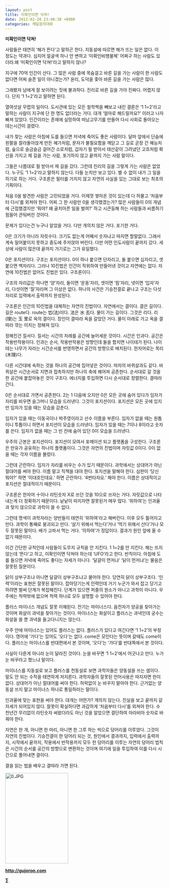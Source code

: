 ```yaml
---
layout: post
title: 미확인이면 닥쳐!
date: 2012-02-28 23:40:38 +0900
categories: 깨달음의대화
---
```

**미확인이면 닥쳐!** 

사람들은 태연히 ‘해가 뜬다’고 말하곤 한다. 지동설에 따르면 해가 뜨는 일은 없다. 이 정도는 약과다. 심지어 얼굴색 하나 안 변하고 ‘미확인비행물체’ 어쩌구 하는 사람도 있더라.왜 ‘미확인이면 닥쳐!’라고 말하지 않나? 

지구에 70억 인간이 산다. 그 많은 사람 중에 목숨걸고 바른 길을 가는 사람이 한 사람도 없다면 어찌 슬픈 일이 아니겠는가? 윤리, 도덕을 좇아 바른 길을 가는 사람은 많다. 

그래봤자 남에게 잘 보이려는 짓에 불과하다. 진리로 바른 길을 가야 진짜다. 어렵지 않다. 단지 ‘1 1=2’라고 말하면 된다. 

열여섯살 무렵의 일이다. 도서관에 있는 모든 철학책을 빼보고 내린 결론은 ‘1 1=2’라고 말하는 사람이 지구에 단 한 명도 없더라는 거다. 대개 ‘얼마로 해드릴까요?’ 이러고 나자빠져 있었다. 인간이라는 존재에 실망하여 떠났고무기를 만들어 다시 사회로 돌아오는 데는시간이 걸렸다. 

내가 찾는 사람은 아침에 도를 들으면 저녁에 죽어도 좋은 사람이다. 달마 앞에서 단숨에 왼팔을 잘라돌아앉게 만든 혜가처럼, 문자가 불필요함을 깨닫고 그 길로 곧장 간 혜능처럼, 숲으로 슬금슬금 걸어간 소로처럼, 갑자기 필 받아서 태산같이 그려냈던 고흐처럼 확신을 가지고 제 길을 가는 사람, 포기하지 않고 끝까지 가는 사람 말이다. 

그들은 나름대로 필 받아서 제 길을 갔다. 그런데 진리의 길을 그렇게 가는 사람은 없었다. 누구도 ‘1 1=2’라고 말하지 않는다. 다들 눈치만 보고 있다. 별 수 없이 내가 그 일을 하기로 하는 거다. 구조론은 필터를 거치지 않고 자연의 사실을 있는 그대로 보는 최초의 기획이다. 

처음 0을 발견한 사람은 고민되었을 거다. 이제껏 쌓아온 것이 있는데 다 허물고 ‘처음부터 다시’를 외쳐야 한다. 어찌 그 한 사람만 0을 생각했겠는가? 많은 사람들이 0의 개념에 근접했겠지만 ‘뭐야? 왜 골치아픈 일을 벌여?’ 하고 시큰둥해 하는 사람들과 씨름하기 힘들어 관둬버린 것이다. 

문제가 있다는건 누구나 알았을 거다. 다만 개의치 않은 거다. 포기한 거다. 

0은 크기가 아니라 자릿수다. 크기도 없는게 어째서 숫자냐고 따지면 할말없다. 그래서 계속 밀어붙이지 못하고 중도에 주저앉아 버린다. 다만 어떤 인도사람이 끝까지 갔다. 세상에 사람이 많은데 끝까지 가기로는 그가 유일했다. 

0은 포지션이다. 구조는 포지션이다. 0이 하나 붙으면 단자리고, 둘 붙으면 십자리고, 셋 붙으면 백자리다. 그러나 10진법은 인간이 작위하여 만들어낸 것이고 자연에는 없다. 자연에 10진법은 없어도 진법은 있다. 구조론이다. 

구조의 자리값은 하나면 ‘양’자리, 둘이면 ‘운동’자리, 셋이면 ‘힘’자리, 넷이면 ‘입자’자리, 다섯이면 ‘질’자리며 그 이상은 없다. 하나의 사건은 기승전결로 끝나고 구조는 다섯 자리로 입력에서 출력까지 완성된다. 

구조론은 인간의 10진법을 대체하는 자연의 진법이다. 자연에서는 결이다. 결은 길이다. 길은 route다. route는 법(法)이다. 法은 水 去다. 물이 가는 길이다. 그것은 리다. 리(理)는 玉 里로 옥의 결이다. 장인이 결따라 옥을 갈았던 거다. 물이 아래로 가고 옥을 결따라 깎는 이치는 정해져 있다. 

정해진건 질서다. 질서는 시간의 차례를 공간에 늘어세운 것이다. 시간은 인과다. 공간은 작용반작용이다. 인과는 순서, 작용반작용은 방향인데 둘을 합치면 나이테가 된다. 나이테는 나무가 자라는 시간순서를 반영하면서 공간의 방향으로 배치된다. 한자어로는 목리(木理)다. 

다른 시간대에 속하는 것을 하나의 공간에 집어넣은 것이다. 마차의 바퀴살과도 같다. 바퀴살은 시간순서로 지면과 접촉하지만 하나의 축에 꿰어져 공존한다. 순서대로 갈 것을 한 공간에 붙잡아놓은 것이 구조다. 에너지를 투입하면 다시 순서대로 정렬한다. 결따라 간다. 

0은 순서대로 가면서 공존한다. 2는 1 다음에 오지만 0은 모든 곳에 숨어 있다가 임자가 자리를 비우면 슬그머니 모습을 드러낸다. 그것이 포지션이다. 포지션은 모든 곳에 있지만 임자가 있을 때는 모습을 감춘다. 

임자가 있을 때는 이동국이나 박주영이라고 선수 이름을 부른다. 임자가 없을 때는 원톱이니 투톱이니 하면서 포지션이 모습을 드러낸다. 임자가 있을 때는 7이나 8이라고 숫자를 쓴다. 임자가 없을 때는 그 빈 칸에 숨어 있던 0이 모습을 드러낸다. 

우주의 근본은 포지션이다. 포지션이 모여서 포메이션 되고 플랫폼을 구성한다. 구조론은 만유가 공유하는 하나의 플랫폼이다. 그것은 자연의 진법이며 자릿값 0이다. 0이 없을 때는 각자 이름을 불렀다. 

그런데 곤란하다. 임자가 자리를 비우는 수가 있기 때문이다. 과학에서는 상대어가 아닌 절대어를 써야 한다. 이름 말고 직책을 대야 한다. 포지션을 말해야 한다. 심판이 ‘당신 뭐야?’ 하면 ‘이대호인데요.’ 하면 곤란하다. ‘4번타자요.’ 해야 한다. 이름은 상대적이고 포지션은 절대적이기 때문이다. 

구조론은 한자어 十이나 라틴숫자 X로 쓰던 것을 10으로 쓰자는 거다. 자릿값으로 나타내는게 더 정확하기 때문이다. 낱낱이 따지자면 잘못된거 매우 많다. ‘위하여’는 인과율과 맞지 않으므로 과학이 쓸 수 없다. 

그런데 명색이 과학자라는 양반들이 태연히 ‘위하여’라고 해버린다. 이후 모두 틀어지고 만다. 과학이 통째로 붕괴되고 만다. ‘살기 위해서 먹는다’거나 ‘먹기 위해서 산다’거나 모두 잘못된 말이다. 배가 고파서 먹는 거다. ‘의하여’가 정답이다. 결과가 원인 앞에 올 수 없기 때문이다. 

이건 간단한 규칙인데 사람들이 도무지 규칙을 안 지킨다. 1 1=2를 안 지킨다. 해는 뜨지 않는데 ‘뜬다’고 하고, 미확인이면 닥쳐야 하는데 ‘UFO’라고 한다. 반칙이다. 아침에 도를 들으면 저녁에 죽어도 좋다는 자세가 아니다. ‘달걀이 먼저냐’ ‘닭이 먼저냐’는 물음은 잘못된 질문이다. 

닭이 상부구조냐 아니면 달걀이 상부구조냐고 물어야 한다. 당연히 닭이 상부구조다. ‘인력’이라는 표현은 잘못된 말이다. 잡아당기는게 인력인데 거기 누군가 와서 잡고 당기고 하려면 벌써 단계가 복잡해진다. 단계가 있으면 퍼즐의 원소가 아니고 과학이 아니다. 우주에는 척력밖에 없으며 척력 하나로 모두 설명할 수 있어야 한다. 

플러스 마이너스 개념도 잘못 이해된다. 전기는 마이너스다. 음전자가 양공을 찾아가는 것이며 화살이 과녁을 찾아가는 것이다. 마이너스는 화살이고 플러스는 과녁인데 궁수는 화살을 쓸 뿐 과녁을 들고다니지는 않는다. 

우주 안에 마이너스는 있어도 플러스는 없다. 플러스가 있다고 여긴다면 ‘1 1=2’의 부정이다. 영어에 ‘가다’는 있어도 ‘오다’는 없다. come은 모인다는 뜻이며 갈때도 come이다. 플러스는 마이너스를 반대편에서 본 것이며, ‘오다’는 ‘가다’를 반대쪽에서 본 것이다. 

사실이 다른게 아니라 눈이 달라진 것이다. 눈을 바꾸면 ‘1 1=2’에서 어긋나고 만다. 누가 눈 바꾸라고 했느냐 말이다. 



마이너스를 지동설로 보고 플러스를 천동설로 보면 과학자들은 양동설을 쓰는 셈이다. 말도 안 되는 수작을 태연하게 저지른다. 과학자들의 잘못된 언어사용은 따지자면 한이 없다. 상대어가 아닌 절대어를 써야 한다. 허락없이 눈 바꾸지 말아야 한다. 근거없는 양동설 쓰지 말고 마이너스 하나로 통일하라는 말이다. 



인과율에 맞는 표현을 써야 한다. 대개는 어떤가? 개의치 않는다. 진실을 보고 끝까지 갈 자세가 되어있지 않다. 잘못이 확실하다면 과감하게 ‘처음부터 다시’를 외쳐야 한다. 수 천년간 무리없이 라틴숫자 써왔더라도 아닌 것을 알았으면 결단하여 아라비아 숫자로 바꿔야 한다. 

자연은 한 개, 아니면 한 마리, 아니면 한 그루 하는 씩으로 덩어리를 이루었다. 그것이 자연의 진법이다. 기승전결이 한 덩어리 되는 것, 원인에서 결과까지, 입력에서 출력까지, 시작에서 끝까지, 작용에서 반작용까지 모두 한 덩어리를 이루는 자연의 덩어리 법칙은 시간의 순서를 공간의 방향으로 변환하는 것이며 여기에 일을 투입하여 이를 다시 시간으로 풀어내면 결이다. 

결을 읽는 법을 배우고 결따라 가면 된다. 




  




<a href="?mid=book_minus&act=dispBoardWrite" target="_self"><img alt="0.JPG" src="assets/attach/images/198/668/222/0.JPG" width="200" height="287" /> </a>


  






**http://gujoron.com**  


**∑**
